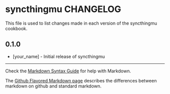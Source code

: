 # syncthingmu CHANGELOG

This file is used to list changes made in each version of the syncthingmu cookbook.

## 0.1.0
- [your_name] - Initial release of syncthingmu

- - -
Check the [Markdown Syntax Guide](http://daringfireball.net/projects/markdown/syntax) for help with Markdown.

The [Github Flavored Markdown page](http://github.github.com/github-flavored-markdown/) describes the differences between markdown on github and standard markdown.
